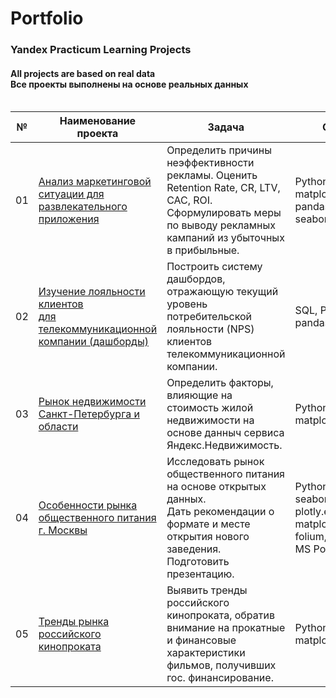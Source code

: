 # Portfolio
### Yandex Practicum Learning Projects
#### All projects are based on real data <br> Все проекты выполнены на основе реальных данных <br><br>


|№ |  Наименование проекта                                                                    |    Задача     |    Стек     |
|---|------------------------------------------------------------------------------------------|---------------|-------------|
|01 |<br>[Анализ маркетинговой ситуации для развлекательного приложения](01_Marketing_Analysis_for_an_Entertainment_App)<br><br>|Определить причины неэффективности рекламы. Оценить Retention Rate, CR, LTV, CAC, ROI.<br>Сформулировать меры по выводу рекламных кампаний из убыточных в прибыльные.|Python, matplotlib, pandas, seaborn, numpy|
|02 |<br>[Изучение лояльности клиентов <br> для телекоммуникационной компании (дашборды)](02_Yandex_8_Net_Promoter_Score_for_Telecom)<br><br>|Построить систему дашбордов, отражающую текущий уровень потребительской лояльности (NPS) клиентов телекоммуникационной компании.|SQL, Python, pandas, Tableau|
|03 |<br>[Рынок недвижимости Санкт-Петербурга и области](03_Yandex_3_Real_estate)<br><br>|Определить факторы, влияющие на стоимость жилой недвижимости на основе данныч сервиса Яндекс.Недвижимость.|Python, pandas, matplotlib.pyplot|
|04 |<br>[Особенности рынка общественного питания г. Москвы](04_Yandex_6_Eateries_in_Moscow)<br><br>|Исследовать рынок общественного питания на основе открытых данных.<br>Дать рекомендации о формате и месте открытия нового заведения. Подготовить презентацию.|Python, pandas, seaborn, plotly.express, matplotlib, folium, numpy, MS PowerPoint| 
|05 |<br>[Тренды рынка российского кинопроката](05_Yandex_4_Film_distribution)<br><br>|Выявить тренды российского кинопроката, обратив внимание на прокатные и финансовые характеристики фильмов, получивших гос. финансирование.|Python, pandas, matplotlib.pyplot|
